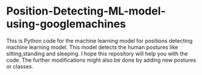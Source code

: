 # Position-Detecting-ML-model-using-googlemachines
This is Python code for the machine learning model for positions detecting machine learning model. This model detects the human postures like sitting,standing and sleeping. I hope this repository will help you with the code. The further modifications might also be done by adding new postures or classes.

